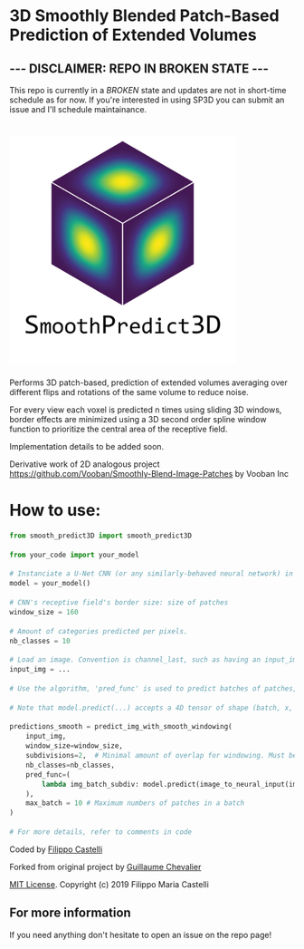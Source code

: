 # 3D Smoothly Blended Patch-Based Prediction of Extended Volumes

## --- DISCLAIMER: REPO IN BROKEN STATE ---
This repo is currently in a *BROKEN* state and updates are not in short-time schedule as for now. If you're interested in using SP3D you can submit an issue and I'll schedule maintainance.


# <img src="/img/sp3d.png" alt="Drawing" width = "400"></img>
Performs 3D patch-based, prediction of extended volumes averaging over different
flips and rotations of the same volume to reduce noise.

For every view each voxel is predicted n times using sliding 3D windows, border
effects are minimized using a 3D second order spline window function to prioritize
the central area of the receptive field.

Implementation details to be added soon.

Derivative work of 2D analogous project https://github.com/Vooban/Smoothly-Blend-Image-Patches by Vooban Inc
# How to use:

```python
from smooth_predict3D import smooth_predict3D

from your_code import your_model

# Instanciate a U-Net CNN (or any similarly-behaved neural network) in the variable named `model`. We use a Keras model but it can be anything:
model = your_model()

# CNN's receptive field's border size: size of patches
window_size = 160

# Amount of categories predicted per pixels.
nb_classes = 10

# Load an image. Convention is channel_last, such as having an input_img.shape of: (x, y, z, nb_channels), where nb_channels is of 3 for regular RGB images. If your model has a different input scheme pre-transform the data.
input_img = ...

# Use the algorithm, 'pred_func' is used to predict batches of patches, in (batch, x, y, z, nb_channels), if your model has a different input scheme define pred_func as a function to accept (batch, x,y,z, channels) as input and return (batch, x,y,z, predict_classes)

# Note that model.predict(...) accepts a 4D tensor of shape (batch, x, y, z, nb_channels), such as a Keras model.

predictions_smooth = predict_img_with_smooth_windowing(
    input_img,
    window_size=window_size,
    subdivisions=2,  # Minimal amount of overlap for windowing. Must be an even number.
    nb_classes=nb_classes,
    pred_func=(
        lambda img_batch_subdiv: model.predict(image_to_neural_input(img_batch_subdiv))
    ),
    max_batch = 10 # Maximum numbers of patches in a batch
)

# For more details, refer to comments in code
```
Coded by [Filippo Castelli](https://github.com/filippocastelli)

Forked from original project by [Guillaume Chevalier](https://github.com/guillaume-chevalier)

[MIT License](https://github.com/filippocastelli/smooth_predict3D/blob/master/LICENSE). Copyright (c) 2019 Filippo Maria Castelli

## For more information

If you need anything don't hesitate to open an issue on the repo page!
